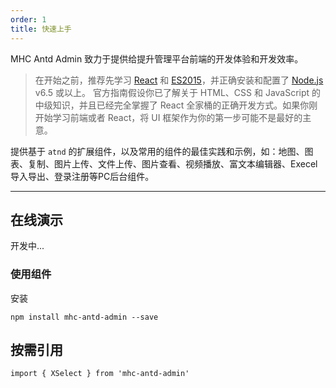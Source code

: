 ```yaml
---
order: 1
title: 快速上手
---
```


MHC Antd Admin 致力于提供给提升管理平台前端的开发体验和开发效率。

> 在开始之前，推荐先学习 [React](http://facebook.github.io/react/) 和 [ES2015](http://babeljs.io/docs/learn-es2015/)，并正确安装和配置了 [Node.js](https://nodejs.org/) v6.5 或以上。
> 官方指南假设你已了解关于 HTML、CSS 和 JavaScript 的中级知识，并且已经完全掌握了 React 全家桶的正确开发方式。如果你刚开始学习前端或者 React，将 UI 框架作为你的第一步可能不是最好的主意。

提供基于 `atnd` 的扩展组件，以及常用的组件的最佳实践和示例，如：地图、图表、复制、图片上传、文件上传、图片查看、视频播放、富文本编辑器、Execel导入导出、登录注册等PC后台组件。

---

## 在线演示

开发中...

### 使用组件

安装

```
npm install mhc-antd-admin --save
```

## 按需引用

```
import { XSelect } from 'mhc-antd-admin'
```